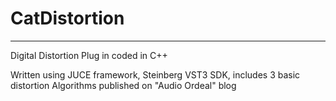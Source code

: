 # CatDistortion
---------------
Digital Distortion Plug in coded in C++

Written using JUCE framework, Steinberg VST3 SDK, includes 3 basic distortion Algorithms published on "Audio Ordeal" blog
